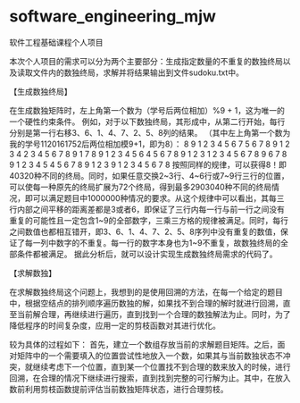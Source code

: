 # software_engineering_mjw
软件工程基础课程个人项目

本次个人项目的需求可以分为两个主要部分：生成指定数量的不重复的数独终局以及读取文件内的数独终局，求解并将结果输出到文件sudoku.txt中。

【生成数独终局】

在生成数独矩阵时，左上角第一个数为（学号后两位相加）%9 + 1，这为唯一的一个硬性约束条件。
例如，对于以下数独终局，其形成中，从第二行开始，每行分别是第一行右移3、6、1、4、7、2、5、8列的结果。
（其中左上角第一个数为我的学号1120161752后两位相加模9+1，即为8）：
8	9	1	2	3	4	5	6	7
5	6	7	8	9	1	2	3	4
2	3	4	5	6	7	8	9	1
7	8	9	1	2	3	4	5	6
4	5	6	7	8	9	1	2	3
1	2	3	4	5	6	7	8	9
6	7	8	9	1	2	3	4	5
4	5	6	7	8	9	1	2	3
9	1	2	3	4	5	6	7	8
按照同样的规律，可以获得8！即40320种不同的终局。同时，如果任意交换2~3行、4~6行或7~9行三行的位置，可以使每一种原先的终局扩展为72个终局，得到最多2903040种不同的终局情况，即可以满足题目中1000000种情况的要求。从这个规律中可以看出，其每三行内部之间平移的距离差都是3或者6，即保证了三行内每一行与前一行之间没有重复的可能性且一定包含1~9的全部数字，三乘三方格的规律被满足。同时，每行之间数值也都相互错开，即3、6、1、4、7、2、5、8序列中没有重复的数值，保证了每一列中数字的不重复。每一行的数字本身也为1~9不重复，故数独终局的全部条件都被满足。
据此分析后，就可以设计实现生成数独终局需求的代码了。

【求解数独】

在求解数独终局这个问题上，我想到的是使用回溯的方法，在每一个给定的题目中，根据空结点的排列顺序遍历数独的解，如果找不到合理的解时就进行回溯，直至当前解合理，再继续进行遍历，直到找到一个合理的数独解法为止。同时，为了降低程序的时间复杂度，应用一定的剪枝函数对其进行优化。

较为具体的过程如下：
首先，建立一个数组存放当前的求解题目矩阵。之后，面对矩阵中的一个需要填入的位置尝试性地放入一个数，如果其与当前数独状态不冲突，就继续考虑下一个位置，直到某一个位置找不到合理的数来放入的时候，进行回溯，在合理的情况下继续进行搜索，直到找到完整的可行解为止。其中，在放入数前利用剪枝函数提前评估当前数独矩阵状态，进行合理剪枝。

